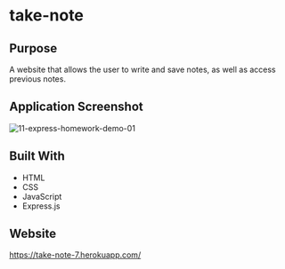 # take-note

## Purpose
A website that allows the user to write and save notes, as well as access previous notes.

## Application Screenshot
![11-express-homework-demo-01](https://user-images.githubusercontent.com/102432930/177605188-9ec24c20-ad04-44c2-94f6-ad37f403245b.png)

## Built With
- HTML
- CSS
- JavaScript
- Express.js

## Website
https://take-note-7.herokuapp.com/
